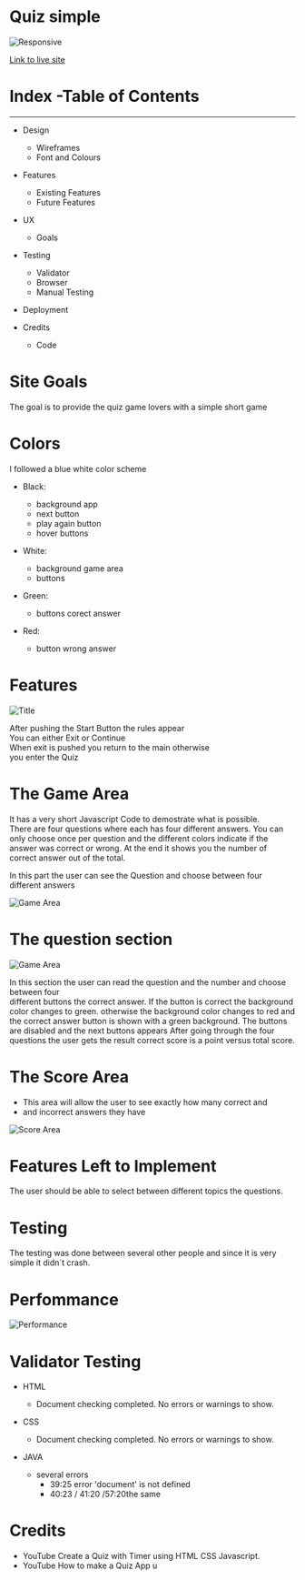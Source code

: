# Quiz simple

![Responsive](IMG-8199.jpeg)

[Link to live site](https://charly1357.github.io/quizabgabe)

# Index -Table of Contents

***

* Design

  * Wireframes
  * Font and Colours

* Features
  * Existing Features
  * Future Features
* UX
  * Goals
* Testing
  * Validator
  * Browser
  * Manual Testing
* Deployment

* Credits
  * Code

# Site Goals
  
The goal is to provide the quiz game lovers with a simple short  game

# Colors

I followed a blue white color scheme

* Black:
  * background app
  * next button
  * play again button
  * hover buttons

* White:
  * background game area
  * buttons

* Green:
  * buttons corect answer
* Red:
  * button wrong answer

# Features

![Title](IMG-8221.jpeg)

After pushing the Start Button the rules appear  
You can either Exit or Continue  
When exit is pushed you return to the main otherwise  
you enter the Quiz

# The Game Area

It has a very short Javascript Code to demostrate what is possible.  
There are four questions where each has four different answers.
You can only choose  once per question and the different
colors indicate if the answer was correct or wrong.
At the end it shows you the number of correct answer out of the total.

In this part the user can see the Question and choose between
four different answers

![Game Area](IMG-8213.jpg)

# The question section

![Game Area](IMG-8212.jpg)

In this section the user can read the question
and the number  and choose between four  
different buttons the correct answer.
If the button is correct the background color changes to green.
otherwise  the background color changes to red and the correct
answer button is shown with a green background.
The buttons are disabled and the next buttons appears
After going through the four questions the user gets the result correct
score is a point versus total score.  

# The Score Area

* This area will allow the user to see exactly how many correct and
* and incorrect answers they have
  
![Score Area](IMG-8215.jpg)

# Features Left to Implement

The user should be able to select between different topics the questions.

# Testing

The testing was done between several other people and since it is very
simple it didn´t  crash.

# Perfommance

![Performance](IMG-8218.jpeg)

# Validator Testing

* HTML
  * Document checking completed. No errors or warnings to show.
  
* CSS
  * Document checking completed. No errors or warnings to show.  

* JAVA  
  * several errors
    * 39:25 error 'document' is not defined
    * 40:23 / 41:20 /57:20the same
  
# Credits

* YouTube Create a Quiz with Timer using HTML CSS Javascript.
* YouTube How to make a Quiz App u
